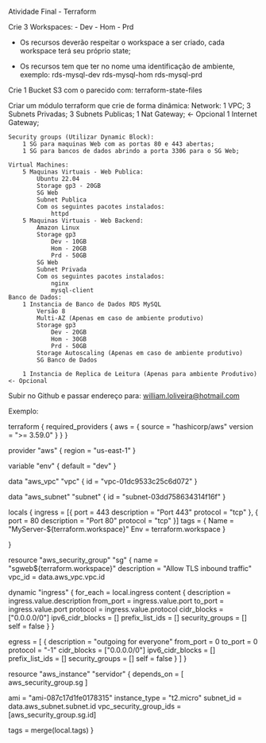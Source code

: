 Atividade Final - Terraform

Crie 3 Workspaces:
	- Dev
	- Hom
	- Prd

- Os recursos deverão respeitar o workspace a ser criado, cada workspace terá seu próprio state;

- Os recursos tem que ter no nome uma identificação de ambiente, exemplo:
	rds-mysql-dev
	rds-mysql-hom
	rds-mysql-prd

Crie 1 Bucket S3 com o parecido com: terraform-state-files

Criar um módulo terraform que crie de forma dinâmica:
	Network:
		1 VPC; 
		3 Subnets Privadas;
		3 Subnets Publicas;
		1 Nat Gateway; <- Opcional
		1 Internet Gateway;

	Security groups (Utilizar Dynamic Block):
		1 SG para maquinas Web com as portas 80 e 443 abertas;
		1 SG para bancos de dados abrindo a porta 3306 para o SG Web;

	Virtual Machines:
		5 Maquinas Virtuais - Web Publica: 
			Ubuntu 22.04
			Storage gp3 - 20GB
			SG Web
			Subnet Publica
			Com os seguintes pacotes instalados:
				httpd
		5 Maquinas Virtuais - Web Backend: 
			Amazon Linux
			Storage gp3 
				Dev - 10GB
				Hom - 20GB
				Prd - 50GB
			SG Web
			Subnet Privada
			Com os seguintes pacotes instalados:
				nginx
				mysql-client
	Banco de Dados:
		1 Instancia de Banco de Dados RDS MySQL
			Versão 8
			Multi-AZ (Apenas em caso de ambiente produtivo)
			Storage gp3 
				Dev - 20GB
				Hom - 30GB
				Prd - 50GB
			Storage Autoscaling (Apenas em caso de ambiente produtivo)
			SG Banco de Dados

		1 Instancia de Replica de Leitura (Apenas para ambiente Produtivo) <- Opcional

Subir no Github e passar endereço para: william.loliveira@hotmail.com


Exemplo:

terraform {
  required_providers {
    aws = {
      source  = "hashicorp/aws"
      version = ">= 3.59.0"
    }
  }
}

provider "aws" {
  region = "us-east-1"
}

variable "env" {
  default = "dev"
}

data "aws_vpc" "vpc" {
  id = "vpc-01dc9533c25c6d072"
}

data "aws_subnet" "subnet" {
  id = "subnet-03dd758634314f16f"
}

locals {
  ingress = [{
    port        = 443
    description = "Port 443"
    protocol    = "tcp"
    },
    {
      port        = 80
      description = "Port 80"
      protocol    = "tcp"
  }]
  tags = {
    Name = "MyServer-${terraform.workspace}"
    Env  = terraform.workspace
  }

}

resource "aws_security_group" "sg" {
  name        = "sgweb${terraform.workspace}"
  description = "Allow TLS inbound traffic"
  vpc_id      = data.aws_vpc.vpc.id

  dynamic "ingress" {
    for_each = local.ingress
    content {
      description      = ingress.value.description
      from_port        = ingress.value.port
      to_port          = ingress.value.port
      protocol         = ingress.value.protocol
      cidr_blocks      = ["0.0.0.0/0"]
      ipv6_cidr_blocks = []
      prefix_list_ids  = []
      security_groups  = []
      self             = false
    }
  }

  egress = [
    {
      description      = "outgoing for everyone"
      from_port        = 0
      to_port          = 0
      protocol         = "-1"
      cidr_blocks      = ["0.0.0.0/0"]
      ipv6_cidr_blocks = []
      prefix_list_ids  = []
      security_groups  = []
      self             = false
    }
  ]
}

resource "aws_instance" "servidor" {
    depends_on = [
        aws_security_group.sg
    ]

  ami             = "ami-087c17d1fe0178315"
  instance_type   = "t2.micro"
  subnet_id       = data.aws_subnet.subnet.id
  vpc_security_group_ids = [aws_security_group.sg.id]

  tags = merge(local.tags)
}

